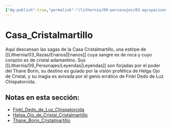 ```yaml
---
{"dg-publish":true,"permalink":"/lithernia/09-personajes/03-agrupaciones/casa-cristalmartillo/home/"}
---
```


# Casa_Cristalmartillo

Aquí descansan las sagas de la Casa Cristalmartillo, una estirpe de [[Lithernia/03_Razas/Enanos\|Enanos]] cuya sangre es de roca y cuyo corazón es de cristal adamantino. Sus [[Lithernia/09_Personajes/Leyendas\|Leyendas]] son forjadas por el poder del Thane Borin, su destino es guiado por la visión profética de Helga Ojo de Cristal, y su magia es avivada por el genio errático de Finkl Dedo de Luz Chispatorcida.

## Notas en esta sección:
- [Finkl_Dedo_de_Luz_Chispatorcida](./Finkl_Dedo_de_Luz_Chispatorcida.md)
- [Helga_Ojo_de_Cristal_Cristalmartillo](./Helga_Ojo_de_Cristal_Cristalmartillo.md)
- [Thane_Borin_Cristalmartillo](./Thane_Borin_Cristalmartillo.md)

